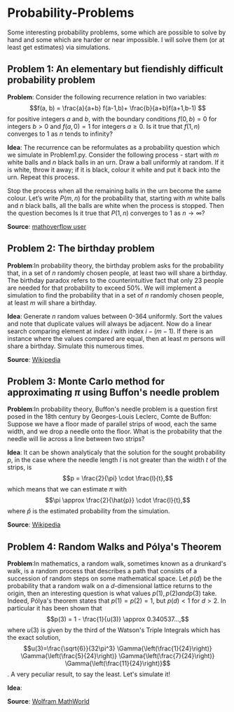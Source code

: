 # Probability-Problems
Some interesting probability problems, some which are possible to solve by hand and some which are harder or near impossible. I will solve them (or at least get estimates) via simulations.
## Problem 1: An elementary but fiendishly difficult probability problem
**Problem**: Consider the following recurrence relation in two variables:
$$f(a, b) = \frac{a}{a+b} f(a-1,b)+ \frac{b}{a+b}f(a+1,b-1) $$
for positive integers $a$ and $b$,
with the boundary conditions $f(0,b)=0$ for integers $b>0$ and $f(a,0)=1$ for integers $a\ge0$.
Is it true that $f(1,n)$ converges to $1$ as $n$ tends to infinity?

**Idea**: The recurrence can be reformulates as a probability question which we simulate in Problem1.py. 
Consider the following process - start with $m$ white balls and $n$ black balls in an urn. Draw a ball uniformly at random. If it is white, throw it away; if it is black, colour it white and put it back into the urn. Repeat this process.

Stop the process when all the remaining balls in the urn become the same colour. Let’s write $P(m, n)$ for the probability that, starting with $m$ white balls and $n$ black balls, all the balls are white when the process is stopped. Then the question becomes Is it true that $P(1, n)$ converges to $1$ as $n \to \infty$?

**Source**: [mathoverflow user](https://mathoverflow.net/questions/460095/how-to-show-a-function-converges-to-1)

## Problem 2: The birthday problem
**Problem**:In probability theory, the birthday problem asks for the probability that, in a set of $n$ randomly chosen people, at least two will share a birthday. The birthday paradox refers to the counterintuitive fact that only 23 people are needed for that probability to exceed 50%. We will implement a simulation to find the probability that in a set of $n$ randomly chosen people, at least $m$ will share a birthday.

**Idea**: Generate $n$ random values between 0-364 uniformly. Sort the values and note that duplicate values will always be adjacent. Now do a linear search comparing element at index $i$ with index $i - (m - 1)$. If there is an instance where the values compared are equal, then at least $m$ persons will share a birthday. Simulate this numerous times.

**Source**: [Wikipedia](https://en.wikipedia.org/wiki/Birthday_problem)

## Problem 3: Monte Carlo method for approximating $\pi$ using Buffon's needle problem
**Problem**:In probability theory, Buffon's needle problem is a question first posed in the 18th century by Georges-Louis Leclerc, Comte de Buffon:
Suppose we have a floor made of parallel strips of wood, each the same width, and we drop a needle onto the floor. What is the probability that the needle will lie across a line between two strips?

**Idea**: It can be shown analyticaly that the solution for the sought probability $p$, in the case where the needle length $l$ is not greater than the width $t$ of the strips, is $$p = \frac{2}{\pi} \cdot \frac{l}{t},$$ which means that we can estimate $\pi$ with
$$\pi \approx \frac{2}{\hat{p}} \cdot \frac{l}{t},$$ where $\hat{p}$ is the estimated probability from the simulation.

**Source**: [Wikipedia](https://en.wikipedia.org/wiki/Buffon%27s_needle_problem)

## Problem 4: Random Walks and Pólya's Theorem
**Problem**:In mathematics, a random walk, sometimes known as a drunkard's walk, is a random process that describes a path that consists of a succession of random steps on some mathematical space. Let $p(d)$ be the probability that a random walk on a $d$-dimensional lattice returns to the origin, then an interesting question is what values $p(1), p(2) and p(3)$ take. Indeed, Pólya's theorem states that $p(1) = p(2) = 1$, but $p(d)<1$ for $d>2$. In particular it has been shown that
$$p(3) = 1 - \frac{1}{u(3)} \approx 0.340537...,$$ where $u(3)$ is given by the third of the Watson's Triple Integrals which has the exact solution, $$u(3)=\frac{\sqrt{6}}{32\pi^3} \Gamma{\left(\frac{1}{24}\right)} \Gamma{\left(\frac{5}{24}\right)} \Gamma{\left(\frac{7}{24}\right)} \Gamma{\left(\frac{11}{24}\right)}$$. A very peculiar result, to say the least. Let's simulate it!

**Idea**: 

**Source**: [Wolfram MathWorld](https://mathworld.wolfram.com/PolyasRandomWalkConstants.html)

